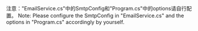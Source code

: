 注意："EmailService.cs"中的SmtpConfig和"Program.cs"中的options请自行配置。
Note: Please configure the SmtpConfig in "EmailService.cs" and the options in "Program.cs" accordingly by yourself.
